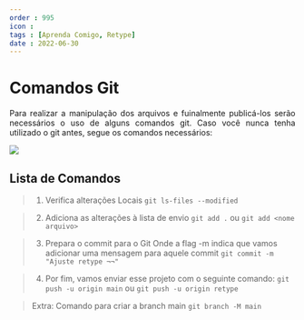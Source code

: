 ```yaml
---
order : 995
icon : 
tags : [Aprenda Comigo, Retype]
date : 2022-06-30
---
```



# Comandos Git 
<p style="text-align: justify;"> Para realizar a manipulação dos arquivos e fuinalmente publicá-los serão necessários o uso de alguns comandos git. Caso você nunca tenha utilizado o git antes, segue os comandos necessários:</p>

![](../img/barra.png)


## Lista de Comandos
> 1. Verifica alterações Locais
`git ls-files --modified`

> 2. Adiciona as alterações à lista de envio
`git add .` ou `git add <nome arquivo>`

> 3. Prepara o commit para o Git
     Onde a flag -m indica que vamos adicionar uma mensagem para aquele commit
`git commit -m "Ajuste retype ¬¬"`

> 4. Por fim, vamos enviar esse projeto com o seguinte comando:
`git push -u origin main` ou `git push -u origin retype`

> Extra:
  Comando para criar a branch main
  `git branch -M main`

